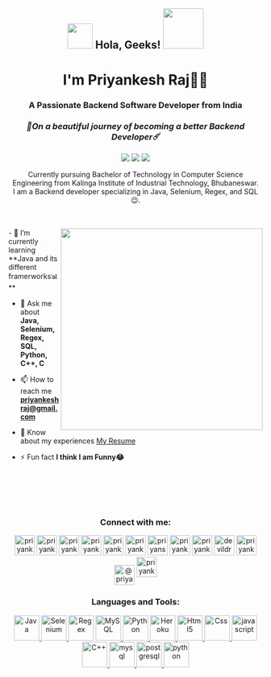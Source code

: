 <h2 align="center"><img src="https://media.giphy.com/media/hvRJCLFzcasrR4ia7z/giphy.gif" width="50"> Hola, Geeks! <img src="https://i.pinimg.com/originals/8a/a4/59/8aa4595fb24b6ed585dddac4622b2445.gif" width="80"></h2>

<h1 align="center">I'm Priyankesh Raj👨‍🎤</h1>
<h3 align="center">A Passionate Backend Software Developer from India</h3>
<h3 align="center"><i><b> 🌈On a beautiful journey of becoming a better Backend Developer☄️</b></i></h3>
<p align="center">
<a href="https://linkedin.com/in/priyankeshraj"><img src="https://img.shields.io/badge/-Priyankesh-blue?style=flat-square&logo=Linkedin&logoColor=white&link=https://linkedin.com/in/priyankeshraj/"></a>
<a href="https://github.com/PriyankeshRaj"><img src="https://img.shields.io/github/followers/PriyankeshRaj?label=follow&style=social"></a>
<a href="https://github.com/PriyankeshRaj"><img src="https://img.shields.io/badge/Made%20With%20❤️%20By-Priyankesh-orange"></a>
</p>
<p align="center">Currently pursuing Bachelor of Technology in Computer Science Engineering from Kalinga Institute of Industrial Technology, Bhubaneswar.  
<br>I am a Backend developer specializing in Java, Selenium, Regex, and SQL😉. </p>
<br>
<br>
<!-- 
<p align="center"> <img src="https://komarev.com/ghpvc/?username=priyankeshraj&label=Profile%20views&color=0e75b6&style=flat" alt="priyankeshraj" /> </p>

<p align="center"> <a href="https://github.com/ryo-ma/github-profile-trophy"><img src="https://github-profile-trophy.vercel.app/?username=priyankeshraj" alt="priyankeshraj" /></a> </p>

<p align="center"> <a href="https://twitter.com/priyankeshraj" target="blank"><img src="https://img.shields.io/twitter/follow/priyankeshraj?logo=twitter&style=for-the-badge" alt="priyankeshraj" /></a> </p> -->
<img align='right' src="https://user-images.githubusercontent.com/59651136/113977552-6133d000-9860-11eb-8e0e-dd697f931273.gif" width="400">
- 🌱 I’m currently learning **Java and its different framerworks📊**

- 💬 Ask me about **Java, Selenium, Regex, SQL, Python, C++, C**

- 📫 How to reach me **priyankeshraj@gmail.com**

- 📄 Know about my experiences [My Resume](https://drive.google.com/file/d/1EtgsAEUxe9wKHnHqFoZztqoHc0AZeRRQ/view?usp=sharing)

- ⚡ Fun fact **I think I am Funny😂**
<br>
<br>
<br>
<br>
<h3 align="center">Connect with me:</h3>
<p align="center">
<a href="https://codepen.io/priyankeshraj" target="blank"><img src="https://img.icons8.com/ios/150/000000/codepen.png" alt="priyankeshraj" height="40" width="40" /></a>
<a href="https://twitter.com/priyankeshraj" target="blank"><img src="https://img.icons8.com/color/144/000000/twitter.png" alt="priyankeshraj" height="40" width="40" /></a>
<a href="https://linkedin.com/in/priyankeshraj" target="blank"><img src="https://img.icons8.com/fluency/48/000000/linkedin.png" alt="priyankeshraj" height="40" width="40" /></a>
<a href="https://stackoverflow.com/users/priyankesh-raj" target="blank"><img src="https://img.icons8.com/external-tal-revivo-shadow-tal-revivo/96/000000/external-stack-overflow-is-a-question-and-answer-site-for-professional-logo-shadow-tal-revivo.png" alt="priyankesh-raj" height="40" width="40" /></a>
<a href="https://kaggle.com/priyankeshraj" target="blank"><img src="https://img.icons8.com/windows/128/000000/kaggle.png" alt="priyankeshraj" height="40" width="40" /></a>
<a href="https://fb.com/priyankesh raj" target="blank"><img src="https://img.icons8.com/fluency/144/000000/facebook-new.png" alt="priyankesh raj" height="40" width="40" /></a>
<a href="https://instagram.com/priyansh82" target="blank"><img src="https://img.icons8.com/fluency/144/000000/instagram-new.png" alt="priyansh82" height="40" width="40" /></a>
<a href="https://www.codechef.com/users/priyankeshraj" target="blank"><img src="https://img.icons8.com/color/144/000000/codechef.png" alt="priyankeshraj" height="40" width="40" /></a>
<a href="https://www.hackerrank.com/priyankeshraj" target="blank"><img src="https://img.icons8.com/external-tal-revivo-color-tal-revivo/96/000000/external-hackerrank-is-a-technology-company-that-focuses-on-competitive-programming-logo-color-tal-revivo.png" alt="priyankeshraj" height="40" width="40" /></a>
<a href="https://codeforces.com/profile/devildrago999" target="blank"><img src="https://img.icons8.com/external-tal-revivo-color-tal-revivo/96/000000/external-codeforces-programming-competitions-and-contests-programming-community-logo-color-tal-revivo.png" alt="devildrago999" height="40" width="40" /></a>
<a href="https://www.leetcode.com/priyankeshraj" target="blank"><img src="https://img.icons8.com/external-tal-revivo-color-tal-revivo/96/000000/external-level-up-your-coding-skills-and-quickly-land-a-job-logo-color-tal-revivo.png" alt="priyankeshraj" height="40" width="40" /></a>
<a href="https://www.hackerearth.com/@priyankeshraj" target="blank"><img align="center" src="https://cdn.jsdelivr.net/npm/simple-icons@3.0.1/icons/hackerearth.svg" alt="@priyankeshraj" height="40" width="40" /></a>
<a href="https://auth.geeksforgeeks.org/user/priyankeshraj" target="blank"><img src="https://img.icons8.com/color/144/000000/GeeksforGeeks.png" alt="priyankeshraj" height="40" width="40" /></a>
</p>

<h3 align="center">Languages and Tools:</h3>
<p align="center"> <a href="https://www.java.com/" target="_blank"><img src="https://img.icons8.com/color/144/000000/java-coffee-cup-logo--v1.png" alt="Java" width="50" height="50"/> </a> <a href="https://www.selenium.dev/" target="_blank"><img src="https://img.icons8.com/office/160/000000/selenium-test-automation.png" alt="Selenium" width="50" height="50"/> </a> <a href="https://docs.oracle.com/javase/7/docs/api/java/util/regex/Pattern.html" target="_blank"><img src="https://img.icons8.com/officel/80/000000/regex.png" alt="Regex" width="50" height="50"/></a>  <a href="https://www.mysql.com/" target="_blank"> <img src="https://img.icons8.com/external-flat-juicy-fish/60/000000/external-sql-coding-and-development-flat-flat-juicy-fish.png" alt="MySQL" width="50" height="50"/> </a> <a href="https://www.python.org/" target="_blank"><img src="https://img.icons8.com/color/144/000000/python--v1.png" alt="Python" width="50" height="50"/> </a><a href="https://heroku.com" target="_blank"> <img src="https://img.icons8.com/color/144/000000/heroku.png" alt="Heroku" width="50" height="50"/> </a> <a href="https://www.w3.org/html/" target="_blank"> <img src="https://img.icons8.com/color/144/000000/html-5--v1.png" alt="Html5" width="50" height="50"/> </a> <a href="https://www.w3schools.com/css/" target="_blank"> <img src="https://img.icons8.com/color/150/000000/css3.png" alt="Css" width="50" height="50"/> </a> <a href="https://developer.mozilla.org/en-US/docs/Web/JavaScript" target="_blank"> <img src="https://img.icons8.com/color/144/000000/javascript--v1.png" alt="javascript" width="50" height="50"/> </a> <a href="https://www.cplusplus.com/doc/tutorial/" target="_blank"> <img src="https://img.icons8.com/color/144/000000/c-plus-plus-logo.png" alt="C++" width="50" height="50"/> </a> <a href="https://www.programiz.com/c-programming" target="_blank"> <img src="https://img.icons8.com/color/144/000000/c-programming.png" alt="mysql" width="50" height="50"/> </a> <a href="https://www.postgresql.org" target="_blank"> <img src="https://img.icons8.com/color/144/000000/postgreesql.png" alt="postgresql" width="50" height="50"/> </a> <a href="https://neo4j.com/" target="_blank"> <img src="https://img.icons8.com/external-tal-revivo-shadow-tal-revivo/96/000000/external-neo4j-a-graph-database-management-system-developed-logo-shadow-tal-revivo.png" alt="python" width="50" height="50"/> </a> </p>

<!-- <p><img align="left" src="https://github-readme-stats.vercel.app/api/top-langs?username=priyankeshraj&show_icons=true&locale=en&layout=compact" alt="priyankeshraj" /></p>

<p>&nbsp;<img align="center" src="https://github-readme-stats.vercel.app/api?username=priyankeshraj&show_icons=true&locale=en" alt="priyankeshraj" /></p>

<p><img align="center" src="https://github-readme-streak-stats.herokuapp.com/?user=priyankeshraj&" alt="priyankeshraj" /></p>
 -->
